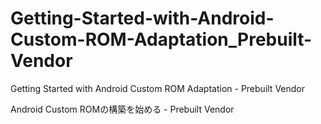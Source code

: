 # Getting-Started-with-Android-Custom-ROM-Adaptation_Prebuilt-Vendor
Getting Started with Android Custom ROM Adaptation - Prebuilt Vendor

Android Custom ROMの構築を始める - Prebuilt Vendor
